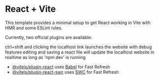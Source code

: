 # React + Vite

This template provides a minimal setup to get React working in Vite with HMR and some ESLint rules.

Currently, two official plugins are available:

ctrl+shift and clicking the localhost link launches the website with debug features
editing and saving a react file will update the localhost website in realtime as long as 'npm dev' is running

- [@vitejs/plugin-react](https://github.com/vitejs/vite-plugin-react/blob/main/packages/plugin-react/README.md) uses [Babel](https://babeljs.io/) for Fast Refresh
- [@vitejs/plugin-react-swc](https://github.com/vitejs/vite-plugin-react-swc) uses [SWC](https://swc.rs/) for Fast Refresh
